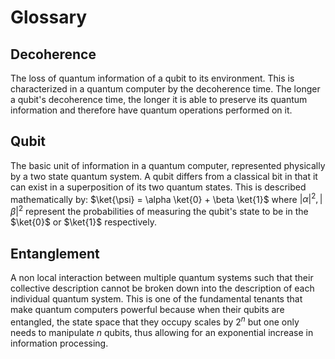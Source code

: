 # Glossary

## Decoherence
The loss of quantum information of a qubit to its environment. This is characterized in a quantum computer by the decoherence time. The longer a qubit's decoherence time, the longer it is able to preserve its quantum information and therefore have quantum operations performed on it. 
## Qubit
The basic unit of information in a quantum computer, represented physically by a two state quantum system. A qubit differs from a classical bit in that it can exist in a superposition of its two quantum states. This is described mathematically by: $\ket{\psi} = \alpha \ket{0} + \beta \ket{1}$ where $|\alpha|^2, |\beta|^2$ represent the probabilities of measuring the qubit's state to be in the $\ket{0}$ or $\ket{1}$ respectively. 
## Entanglement
A non local interaction between multiple quantum systems such that their collective description cannot be broken down into the description of each individual quantum system. This is one of the fundamental tenants that make quantum computers powerful because when their qubits are entangled, the state space that they occupy scales by $2^n$ but one only needs to manipulate $n$ qubits, thus allowing for an exponential increase in information processing. 

## 
